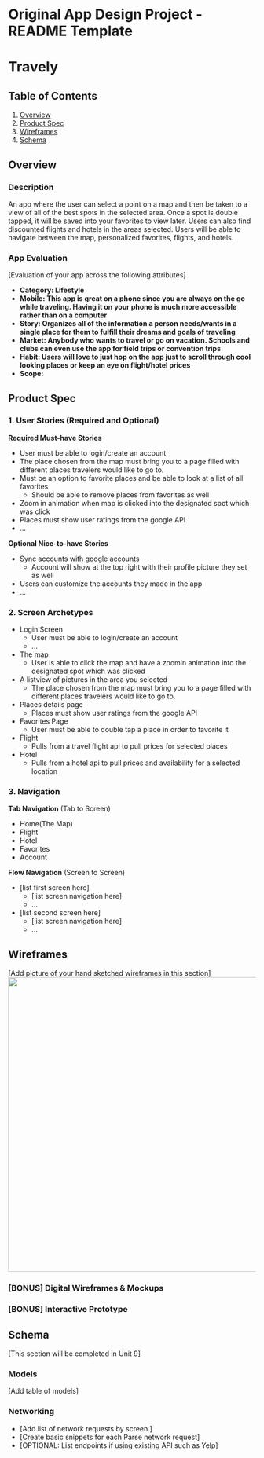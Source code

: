 Original App Design Project - README Template
===

# Travely


## Table of Contents
1. [Overview](#Overview)
1. [Product Spec](#Product-Spec)
1. [Wireframes](#Wireframes)
2. [Schema](#Schema)

## Overview
### Description
An app where the user can select a point on a map and then be taken to a view of all of the best spots in the selected area. Once a spot is double tapped, it will be saved into your favorites to view later. Users can also find discounted flights and hotels in the areas selected. Users will be able to navigate between the map, personalized favorites, flights, and hotels.


### App Evaluation
[Evaluation of your app across the following attributes]
- **Category: Lifestyle**
- **Mobile: This app is great on a phone since you are always on the go while traveling. Having it on your phone is much more accessible rather than on a computer**
- **Story: Organizes all of the information a person needs/wants in a single place for them to fulfill their dreams and goals of traveling**
- **Market: Anybody who wants to travel or go on vacation. Schools and clubs can even use the app for field trips or convention trips**
- **Habit: Users will love to just hop on the app just to scroll through cool looking places or keep an eye on flight/hotel prices**
- **Scope:**

## Product Spec

### 1. User Stories (Required and Optional)

**Required Must-have Stories**

* User must be able to login/create an account
* The place chosen from the map must bring you to a page filled with different places travelers would like to go to.
* Must be an option to favorite places and be able to look at a list of all favorites
    * Should be able to remove places from favorites as well
* Zoom in animation when map is clicked into the designated spot which was click
* Places must show user ratings from the google API
* ...

**Optional Nice-to-have Stories**

* Sync accounts with google accounts
    * Account will show at the top right with their profile picture they set as well
* Users can customize the accounts they made in the app
* ...

### 2. Screen Archetypes

* Login Screen
   * User must be able to login/create an account
   * ...
* The map
   * User is able to click the map and have a zoomin animation into the designated spot which was clicked
* A listview of pictures in the area you selected
    * The place chosen from the map must bring you to a page filled with different places travelers would like to go to.
* Places details page
    * Places must show user ratings from the google API
* Favorites Page
    * User must be able to double tap a place in order to favorite it
* Flight
    * Pulls from a travel flight api to pull prices for selected places
* Hotel
    * Pulls from a hotel api to pull prices and availability for a selected location


### 3. Navigation

**Tab Navigation** (Tab to Screen)

* Home(The Map)
* Flight
* Hotel
* Favorites
* Account

**Flow Navigation** (Screen to Screen)

* [list first screen here]
   * [list screen navigation here]
   * ...
* [list second screen here]
   * [list screen navigation here]
   * ...

## Wireframes
[Add picture of your hand sketched wireframes in this section]
<img src="YOUR_WIREFRAME_IMAGE_URL" width=600>

### [BONUS] Digital Wireframes & Mockups

### [BONUS] Interactive Prototype

## Schema
[This section will be completed in Unit 9]
### Models
[Add table of models]
### Networking
- [Add list of network requests by screen ]
- [Create basic snippets for each Parse network request]
- [OPTIONAL: List endpoints if using existing API such as Yelp]
